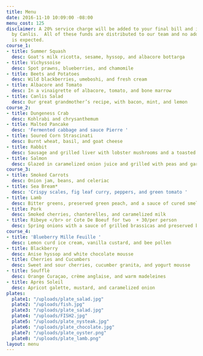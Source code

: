 ```yaml
---
title: Menu
date: 2016-11-10 10:09:00 -08:00
menu_cost: 125
disclaimer: A 20% service charge will be added to your final bill and is retained
  by Canlis.  All of these funds are distributed to our team and no additional gratuity
  is expected.
course_1:
- title: Summer Squash
  desc: Goat's milk ricotta, sesame, hyssop, and albacore bottarga
- title: Vichyssoise
  desc: Spot prawns, blueberries, and chamomile
- title: Beets and Potatoes
  desc: Wild blackberries, umeboshi, and fresh cream
- title: Albacore and Tomato
  desc: In a vinaigrette of albacore, tomato, and bone marrow
- title: Canlis Salad
  desc: Our great grandmother’s recipe, with bacon, mint, and lemon
course_2:
- title: Dungeness Crab
  desc: Kohlrabi and chrysanthemum
- title: Malted Pancake
  desc: 'Fermented cabbage and sauce Pierre '
- title: Soured Corn Strascinati
  desc: Burnt wheat, basil, and goat cheese
- title: Rabbit
  desc: Sausage and grilled liver with lobster mushrooms and a toasted rice ponzu
- title: Salmon
  desc: Glazed in caramelized onion juice and grilled with peas and gari
course_3:
- title: Smoked Carrots
  desc: Onion jam, beans, and celeriac
- title: Sea Bream*
  desc: 'Crispy scales, fig leaf curry, peppers, and green tomato '
- title: Lamb
  desc: Bitter greens, preserved green peach, and a sauce of cured smelt
- title: Pork
  desc: Smoked cherries, chanterelles, and caramelized milk
- title: Ribeye </br> or Cote De Boeuf for two  + 30/per person
  desc: Spring onions with a sauce of grilled brassicas and preserved berry vinegar
course_4:
- title: 'Blueberry Mille Feuille '
  desc: Lemon curd ice cream, vanilla custard, and bee pollen
- title: Blackberry
  desc: Anise hyssop and white chocolate mousse
- title: Cherries and Cucumbers
  desc: Sweet and sour cherries, cucumber granita, and yogurt mousse
- title: Soufflè
  desc: Orange Curaçao, crème anglaise, and warm madeleines
- title: Après Soleil
  desc: Apricot galette, mustard, and caramelized onion
plates:
  plate1: "/uploads/plate_salad.jpg"
  plate2: "/uploads/fish.jpg"
  plate3: "/uploads/plate_salad.jpg"
  plate4: "/uploads/FISH2.jpg"
  plate5: "/uploads/plate_nysteak.jpg"
  plate6: "/uploads/plate_chocolate.jpg"
  plate7: "/uploads/plate_oyster.png"
  plate8: "/uploads/plate_lamb.png"
layout: menu
---
```


